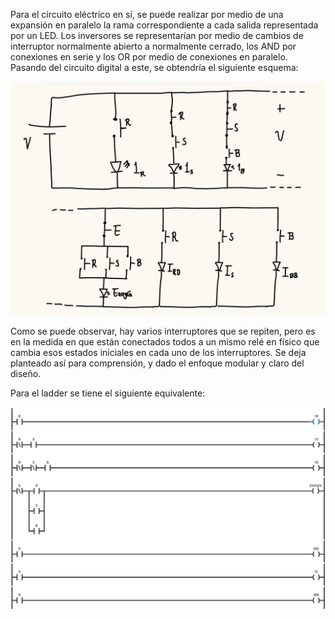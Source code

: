 Para el circuito eléctrico en sí, se puede realizar por medio de una expansión en paralelo la rama correspondiente a cada salida representada por un LED. Los inversores se representarían por medio de cambios de interruptor normalmente abierto a normalmente cerrado, los AND por conexiones en serie y los OR por medio de conexiones en paralelo. Pasando del circuito digital a este, se obtendría el siguiente esquema:

![](Imagenes/Pasted%20image%2020241219094954.png)

Como se puede observar, hay varios interruptores que se repiten, pero es en la medida en que están conectados todos a un mismo relé en físico que cambia esos estados iniciales en cada uno de los interruptores. Se deja planteado así para comprensión, y dado el enfoque modular y claro del diseño.

Para el ladder se tiene el siguiente equivalente:

![](Imagenes/Pasted%20image%2020241219103604.png)